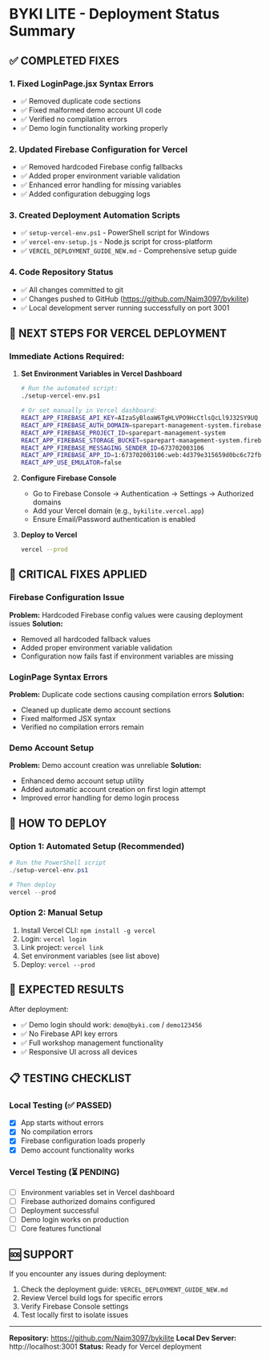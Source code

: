 # BYKI LITE - Deployment Status Summary

## ✅ COMPLETED FIXES

### 1. Fixed LoginPage.jsx Syntax Errors
- ✅ Removed duplicate code sections
- ✅ Fixed malformed demo account UI code
- ✅ Verified no compilation errors
- ✅ Demo login functionality working properly

### 2. Updated Firebase Configuration for Vercel
- ✅ Removed hardcoded Firebase config fallbacks
- ✅ Added proper environment variable validation
- ✅ Enhanced error handling for missing variables
- ✅ Added configuration debugging logs

### 3. Created Deployment Automation Scripts
- ✅ `setup-vercel-env.ps1` - PowerShell script for Windows
- ✅ `vercel-env-setup.js` - Node.js script for cross-platform
- ✅ `VERCEL_DEPLOYMENT_GUIDE_NEW.md` - Comprehensive setup guide

### 4. Code Repository Status
- ✅ All changes committed to git
- ✅ Changes pushed to GitHub (https://github.com/Naim3097/bykilite)
- ✅ Local development server running successfully on port 3001

## 🔄 NEXT STEPS FOR VERCEL DEPLOYMENT

### Immediate Actions Required:

1. **Set Environment Variables in Vercel Dashboard**
   ```bash
   # Run the automated script:
   ./setup-vercel-env.ps1
   
   # Or set manually in Vercel dashboard:
   REACT_APP_FIREBASE_API_KEY=AIzaSyBloaW6TgHLVPO9HcCtlsQcLl9J32SY9UQ
   REACT_APP_FIREBASE_AUTH_DOMAIN=sparepart-management-system.firebaseapp.com
   REACT_APP_FIREBASE_PROJECT_ID=sparepart-management-system
   REACT_APP_FIREBASE_STORAGE_BUCKET=sparepart-management-system.firebasestorage.app
   REACT_APP_FIREBASE_MESSAGING_SENDER_ID=673702003106
   REACT_APP_FIREBASE_APP_ID=1:673702003106:web:4d379e315659d0bc6c72fb
   REACT_APP_USE_EMULATOR=false
   ```

2. **Configure Firebase Console**
   - Go to Firebase Console → Authentication → Settings → Authorized domains
   - Add your Vercel domain (e.g., `bykilite.vercel.app`)
   - Ensure Email/Password authentication is enabled

3. **Deploy to Vercel**
   ```bash
   vercel --prod
   ```

## 🚨 CRITICAL FIXES APPLIED

### Firebase Configuration Issue
**Problem:** Hardcoded Firebase config values were causing deployment issues
**Solution:** 
- Removed all hardcoded fallback values
- Added proper environment variable validation
- Configuration now fails fast if environment variables are missing

### LoginPage Syntax Errors
**Problem:** Duplicate code sections causing compilation errors
**Solution:**
- Cleaned up duplicate demo account sections
- Fixed malformed JSX syntax
- Verified no compilation errors remain

### Demo Account Setup
**Problem:** Demo account creation was unreliable
**Solution:**
- Enhanced demo account setup utility
- Added automatic account creation on first login attempt
- Improved error handling for demo login process

## 🔧 HOW TO DEPLOY

### Option 1: Automated Setup (Recommended)
```powershell
# Run the PowerShell script
./setup-vercel-env.ps1

# Then deploy
vercel --prod
```

### Option 2: Manual Setup
1. Install Vercel CLI: `npm install -g vercel`
2. Login: `vercel login`
3. Link project: `vercel link`
4. Set environment variables (see list above)
5. Deploy: `vercel --prod`

## 🎯 EXPECTED RESULTS

After deployment:
- ✅ Demo login should work: `demo@byki.com` / `demo123456`
- ✅ No Firebase API key errors
- ✅ Full workshop management functionality
- ✅ Responsive UI across all devices

## 📋 TESTING CHECKLIST

### Local Testing (✅ PASSED)
- [x] App starts without errors
- [x] No compilation errors
- [x] Firebase configuration loads properly
- [x] Demo account functionality works

### Vercel Testing (⏳ PENDING)
- [ ] Environment variables set in Vercel dashboard
- [ ] Firebase authorized domains configured
- [ ] Deployment successful
- [ ] Demo login works on production
- [ ] Core features functional

## 🆘 SUPPORT

If you encounter any issues during deployment:
1. Check the deployment guide: `VERCEL_DEPLOYMENT_GUIDE_NEW.md`
2. Review Vercel build logs for specific errors
3. Verify Firebase Console settings
4. Test locally first to isolate issues

---

**Repository:** https://github.com/Naim3097/bykilite
**Local Dev Server:** http://localhost:3001
**Status:** Ready for Vercel deployment
